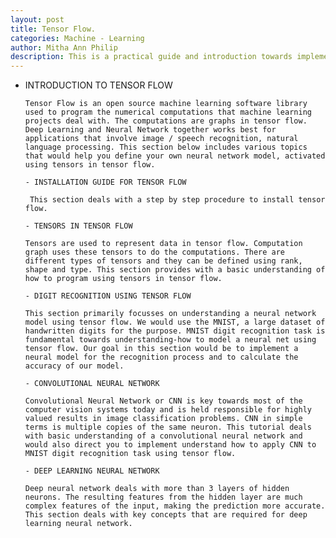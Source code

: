 ```yaml
---
layout: post
title: Tensor Flow.  
categories: Machine - Learning
author: Mitha Ann Philip
description: This is a practical guide and introduction towards implementation using Tensor Flow.
---
```

- INTRODUCTION TO TENSOR FLOW

      Tensor Flow is an open source machine learning software library used to program the numerical computations that machine learning projects deal with. The computations are graphs in tensor flow. Deep Learning and Neural Network together works best for applications that involve image / speech recognition, natural language processing. This section below includes various topics that would help you define your own neural network model, activated using tensors in tensor flow. 

      - INSTALLATION GUIDE FOR TENSOR FLOW

       This section deals with a step by step procedure to install tensor flow.      

      - TENSORS IN TENSOR FLOW 

      Tensors are used to represent data in tensor flow. Computation graph uses these tensors to do the computations. There are different types of tensors and they can be defined using rank, shape and type. This section provides with a basic understanding of how to program using tensors in tensor flow. 
    
      - DIGIT RECOGNITION USING TENSOR FLOW

      This section primarily focusses on understanding a neural network model using tensor flow. We would use the MNIST, a large dataset of handwritten digits for the purpose. MNIST digit recognition task is fundamental towards understanding-how to model a neural net using tensor flow. Our goal in this section would be to implement a neural model for the recognition process and to calculate the accuracy of our model.
      
      - CONVOLUTIONAL NEURAL NETWORK

      Convolutional Neural Network or CNN is key towards most of the computer vision systems today and is held responsible for highly valued results in image classification problems. CNN in simple terms is multiple copies of the same neuron. This tutorial deals with basic understanding of a convolutional neural network and would also direct you to implement understand how to apply CNN to MNIST digit recognition task using tensor flow.
      
      - DEEP LEARNING NEURAL NETWORK

      Deep neural network deals with more than 3 layers of hidden neurons. The resulting features from the hidden layer are much complex features of the input, making the prediction more accurate. This section deals with key concepts that are required for deep learning neural network.
